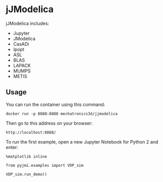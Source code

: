 # jJModelica

jJModelica includes:

   - Jupyter
   - JModelica
   - CasADi
   - Ipopt
   - ASL
   - BLAS
   - LAPACK
   - MUMPS
   - METIS

## Usage
You can run the container using this command:

`docker run -p 8888:8888 mechatronics3d/jjmodelica`

Then go to this address on your browser:

`http://localhost:8888/`

To run the first example, open a new Jupyter Notebook for Python 2 and enter:

`%matplotlib inline`

 `from pyjmi.examples import VDP_sim`
 
 `VDP_sim.run_demo()`
